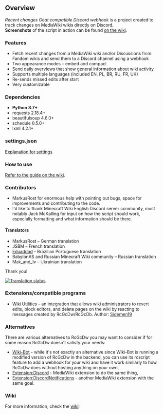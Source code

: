 ## Overview ##
*Recent changes Goat compatible Discord webhook* is a project created to track changes on MediaWiki wikis directly on Discord.     
**Screenshots** of the script in action can be found [on the wiki](https://gitlab.com/piotrex43/RcGcDw/wikis/Presentation).

### Features ###
* Fetch recent changes from a MediaWiki wiki and/or Discussions from Fandom wikis and send them to a Discord channel using a webhook
* Two appearance modes – embed and compact
* Send daily overviews that show general information about wiki activity
* Supports multiple languages (included EN, PL, BR, RU, FR, UK)
* Re-sends missed edits after start
* Very customizable

### Dependencies ###
* **Python 3.7+**
* requests 2.18.4+
* beautifulsoup 4.6.0+
* schedule 0.5.0+
* lxml 4.2.1+

### settings.json ###
[Explanation for settings](https://gitlab.com/piotrex43/RcGcDw/wikis/settings.json)    

### How to use ###
[Refer to the guide on the wiki](https://gitlab.com/piotrex43/RcGcDw/wikis/Guide).

### Contributors ###
* MarkusRost for enormous help with pointing out bugs, space for improvements and contributing to the code.
* I'd like to thank Minecraft Wiki English Discord server community, most notably Jack McKalling for input on how the script should work, especially formatting and what information should be there.

#### Translators #### 
* MarkusRost – German translation
* JSBM – French translation
* [Eduaddad](https://eduardoaddad.com.br) – Brazilian Portuguese translation
* BabylonAS and Russian Minecraft Wiki community – Russian translation
* Mak_and_Iv – Ukrainian translation

Thank you!

[![Translation status](https://weblate.frisk.space/widgets/rcgcdw/-/multi-auto.svg)](https://weblate.frisk.space/engage/rcgcdw/?utm_source=widget)

### Extensions/compatible programs ###
* [Wiki Utilities](https://github.com/Sidemen19/Wiki-Utilities) – an integration that allows wiki administrators to revert edits, block editors, and delete pages on the wiki by reacting to messages created by RcGcDw/RcGcDb. Author: [Sidemen19](https://github.com/Sidemen19)

### Alternatives ###
There are various alternatives to RcGcDw you may want to consider if for some reason RcGcDw doesn't satisfy your needs:
* [Wiki-Bot](https://wiki.wikibot.de/wiki/Wiki-Bot_Wiki) - while it's not exactly an alternative since Wiki-Bot is running a modified version of RcGcDw in the backend, you can use its rcscript feature to add a webhook for your wiki and have it work similarly to how RcGcDw does without hosting anything on your own,
* [Extension:Discord](https://www.mediawiki.org/wiki/Extension:Discord) - MediaWiki extension to do the same thing,
* [Extension:DiscordNotifications](https://www.mediawiki.org/wiki/Extension:DiscordNotifications) - another MediaWiki extension with the same goal.

### Wiki ###
For more information, check the [wiki](https://gitlab.com/piotrex43/RcGcDw/wikis/Home)! 